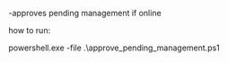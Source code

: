 -approves pending management if online

how to run:

powershell.exe -file .\approve_pending_management.ps1
